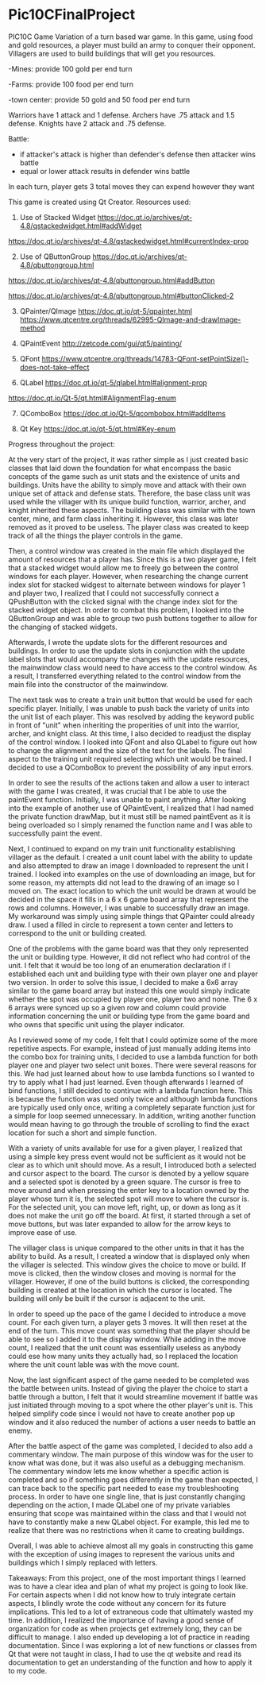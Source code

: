 # Pic10CFinalProject

PIC10C Game
Variation of a turn based war game. In this game, using food and gold resources, a player must build an army to conquer their opponent.
Villagers are used to build buildings that will get you resources.

 -Mines: provide 100 gold per end turn

-Farms: provide 100 food per end turn

-town center: provide 50 gold and 50 food per end turn

Warriors have 1 attack and 1 defense.
Archers have .75 attack and 1.5 defense.
Knights have 2 attack and .75 defense.
 
 Battle:
 - if attacker's attack is higher than defender's defense then attacker wins battle
 - equal or lower attack results in defender wins battle
 
 In each turn, player gets 3 total moves they can expend however they want
 
 
 This game is created using Qt Creator. 
 Resources used:
 1. Use of Stacked Widget
 https://doc.qt.io/archives/qt-4.8/qstackedwidget.html#addWidget
 
 https://doc.qt.io/archives/qt-4.8/qstackedwidget.html#currentIndex-prop
 
 2. Use of QButtonGroup
 https://doc.qt.io/archives/qt-4.8/qbuttongroup.html
 
 https://doc.qt.io/archives/qt-4.8/qbuttongroup.html#addButton
 
 https://doc.qt.io/archives/qt-4.8/qbuttongroup.html#buttonClicked-2
 
 3. QPainter/QImage 
 https://doc.qt.io/qt-5/qpainter.html
 https://www.qtcentre.org/threads/62995-QImage-and-drawImage-method
 
 4. QPaintEvent
 http://zetcode.com/gui/qt5/painting/
 
 5. QFont
 https://www.qtcentre.org/threads/14783-QFont-setPointSize()-does-not-take-effect
 
 6. QLabel
 https://doc.qt.io/qt-5/qlabel.html#alignment-prop
 
 https://doc.qt.io/Qt-5/qt.html#AlignmentFlag-enum
 
 7. QComboBox
 https://doc.qt.io/Qt-5/qcombobox.html#addItems
 
 8. Qt Key
 https://doc.qt.io/qt-5/qt.html#Key-enum
 
 
 
Progress throughout the project:

 At the very start of the project, it was rather simple as I just created basic classes that laid down the foundation for what encompass
 the basic concepts of the game such as unit stats and the existence of units and buildings. Units have the ability to simply move and attack with their own unique set of attack and defense stats. Therefore, the base class unit was used while the villager with its unique build function, warrior, archer, and knight inherited these aspects. The building class was similar with the town center, mine, and farm class inheriting it. However, this class was later removed as it proved to be useless. The player class was created to keep track of all the things the player controls in the game. 
 
 Then, a control window was created in the main file which displayed the amount of resources that a player has. Since this is a two player game, I felt that a stacked widget would allow me to freely go between the control windows for each player. However, when researching the change current index slot for stacked widgest to alternate between windows for player 1 and player two, I realized that I could not successfully connect a QPushButton with the clicked signal with the change index slot for the stacked widget object. In order to combat this problem, I looked into the QButtonGroup and was able to group two push buttons together to allow for the changing of stacked widgets. 
 
 Afterwards, I wrote the update slots for the different resources and buildings. In order to use the update slots in conjunction with the update label slots that would accompany the changes with the update resources, the mainwindow class would need to have access to the control window. As a result, I transferred everything related to the control window from the main file into the constructor of the mainwindow. 
 
 The next task was to create a train unit button that would be used for each specific player. Initially, I was unable to push back the variety of units into the unit list of each player. This was resolved by adding the keyword public in front of "unit" when inheriting the properities of unit into the warrior, archer, and knight class. At this time, I also decided to readjust the display of the control window. I looked into QFont and also QLabel to figure out how to change the alignment and the size of the text for the labels. The final aspect to the training unit required selecting which unit would be trained. I decided to use a QComboBox to prevent the possibility of any input errors. 
 
 In order to see the results of the actions taken and allow a user to interact with the game I was created, it was crucial that I be able to use the paintEvent function. Initially, I was unable to paint anything. After looking into the example of another use of QPaintEvent, I realized that I had named the private function drawMap, but it must still be named paintEvent as it is being overloaded so I simply renamed the function name and I was able to successfully paint the event. 
 
 Next, I continued to expand on my train unit functionality establishing villager as the default. I created a unit count label with the ability to update and also attempted to draw an image I downloaded to represent the unit I trained. I looked into examples on the use of downloading an image, but for some reason, my attempts did not lead to the drawing of an image so I moved on. The exact location to which the unit would be drawn at would be decided in the space it fills in a 6 x 6 game board array that represent the rows and columns. However, I was unable to successfully draw an image. My workaround was simply using simple things that QPainter could already draw. I used a filled in circle to represent a town center and letters to correspond to the unit or building created. 
 
 One of the problems with the game board was that they only represented the unit or building type. However, it did not reflect who had control of the unit. I felt that it would be too long of an enumeration declaration if I established each unit and building type with their own player one and player two version. In order to solve this issue, I decided to make a 6x6 array similar to the game board array but instead this one would simply indicate whether the spot was occupied by player one, player two and none. The 6 x 6 arrays were synced up so a given row and column could provide information concerning the unit or building type from the game board and who owns that specific unit using the player indicator. 
 
 As I reviewed some of my code, I felt that I could optimize some of the more repetitive aspects. For example, instead of just manually adding items into the combo box for training units, I decided to use a lambda function for both player one and player two select unit boxes. There were several reasons for this. We had just learned about how to use lambda functions so I wanted to try to apply what I had just learned. Even though afterwards I learned of bind functions, I still decided to continue with a lambda function here. This is because the function was used only twice and although lambda functions are typically used only once, writing a completely separate function just for a simple for loop seemed unnecessary. In addition, writing another function would mean having to go through the trouble of scrolling to find the exact location for such a short and simple function. 
 
 With a variety of units available for use for a given player, I realized that using a simple key press event would not be sufficient as it would not be clear as to which unit should move. As a result, I introduced both a selected and cursor aspect to the board. The cursor is denoted by a yellow square and a selected spot is denoted by a green square. The cursor is free to move around and when pressing the enter key to a location owned by the player whose turn it is, the selected spot will move to where the cursor is. For the selected unit, you can move left, right, up, or down as long as it does not make the unit go off the board. At first, it started through a set of move buttons, but was later expanded to allow for the arrow keys to improve ease of use.
 
 The villager class is unique compared to the other units in that it has the ability to build. As a result, I created a window that is displayed only when the villager is selected. This window gives the choice to move or build. If move is clicked, then the window closes and moving is normal for the villager. However, if one of the build buttons is clicked, the corresponding building is created at the location in which the cursor is located. The building will only be built if the cursor is adjacent to the unit. 
 
 In order to speed up the pace of the game I decided to introduce a move count. For each given turn, a player gets 3 moves. It will then  reset at the end of the turn. This move count was something that the player should be able to see so I added it to the display window. While adding in the move count, I realized that the unit count was essentially useless as anybody could ese how many units they actually had, so I replaced the location where the unit count lable was with the move count. 
 
 Now, the last significant aspect of the game needed to be completed was the battle between units. Instead of giving the player the choice to start a battle through a button, I felt that it would streamline movement if battle was just initiated through moving to a spot where the other player's unit is. This helped simplify code since I would not have to create another pop up window and it also reduced the number of actions a user needs to battle an enemy.
 
 After the battle aspect of the game was completed, I decided to also add a commentary window. The main purpose of this window was for the user to know what was done, but it was also useful as a debugging mechanism. The commentary window lets me know whether a specific action is completed and so if something goes differently in the game than expected, I can trace back to the specific part needed to ease my troubleshooting process. In order to have one single line, that is just constantly changing depending on the action, I made QLabel one of my private variables ensuring that scope was maintained within the class and that I would not have to constantly make a new QLabel object. For example, this led me to realize that there was no restrictions when it came to creating buildings.
 
 Overall, I was able to achieve almost all my goals in constructing this game with the exception of using images to represent the various units and buildings which I simply replaced with letters. 
 
 Takeaways:
 From this project, one of the most important things I learned was to have a clear idea and plan of what my project is going to look like. For certain aspects when I did not know how to truly integrate certain aspects, I blindly wrote the code without any concern for its future implications. This led to a lot of extraneous code that ultimately wasted my time. In addition, I realized the importance of having a good sense of organization for code as when projects get extremely long, they can be difficult to manage. I also ended up developing a lot of practice in reading documentation. Since I was exploring a lot of new functions or classes from Qt that were not taught in class, I had to use the qt website and read its documentation to get an understanding of the function and how to apply it to my code. 
